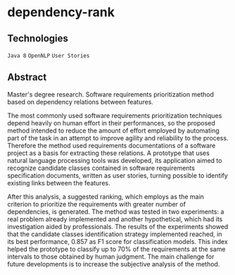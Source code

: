 # dependency-rank
## Technologies
`Java 8` `OpenNLP` `User Stories`
## Abstract
Master's degree research. Software requirements prioritization method based on dependency relations between features.

The most commonly used software requirements prioritization techniques depend heavily on human effort in their performances, so the proposed method intended to reduce the amount of effort employed by automating part of the task in an attempt to improve agility and reliability to the process. Therefore the method used requirements documentations of a software project as a basis for extracting these relations. A prototype that uses natural language processing tools was developed, its application aimed to recognize candidate classes contained in software requirements specification documents, written as user stories, turning possible to identify existing links between the features.

After this analysis, a suggested ranking, which employs as the main criterion to prioritize the requirements with greater number of dependencies, is generated. The method was tested in two experiments: a real problem already implemented and another hypothetical, which had its investigation aided by professionals. The results of the experiments showed that the candidate classes identification strategy implemented reached, in its best performance, 0.857 as F1 score for classification models. This index helped the prototype to classify up to 70% of the requirements at the same intervals to those obtained by human judgment. The main challenge for future developments is to increase the subjective analysis of the method.
